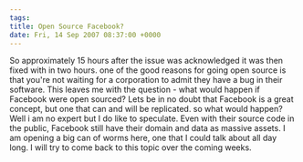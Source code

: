 ```yaml
---
tags: 
title: Open Source Facebook?
date: Fri, 14 Sep 2007 08:37:00 +0000
---
```

So approximately 15 hours after the issue was acknowledged it was then fixed with in two hours. one of the good reasons for going open source is that you're not waiting for a corporation to admit they have a bug in their software. This leaves me with the question - what would happen if Facebook were open sourced? Lets be in no doubt that Facebook is a great concept, but one that can and will be replicated. so what would happen? Well i am no expert but I do like to speculate. Even with their source code in the public, Facebook still have their domain and data as massive assets. I am opening a big can of worms here, one that I could talk about all day long. I will try to come back to this topic over the coming weeks.
